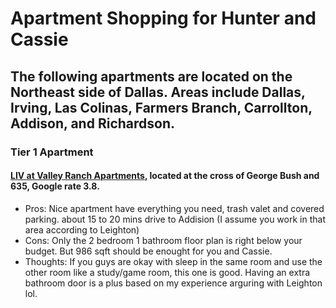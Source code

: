 # Apartment Shopping for Hunter and Cassie #
## The following apartments are located on the Northeast side of Dallas. Areas include Dallas, Irving, Las Colinas, Farmers Branch,  Carrollton, Addison, and Richardson. 

### Tier 1 Apartment
#### [LIV at Valley Ranch Apartments](https://www.apartments.com/liv-at-valley-ranch-irving-tx/zwylpmx/), located at the cross of George Bush and 635, Google rate 3.8.
* Pros: Nice apartment have everything you need, trash valet and covered parking. about 15 to 20 mins drive to Addision (I assume you work in that area according to Leighton)
* Cons: Only the 2 bedroom 1 bathroom floor plan is right below your budget. But 986 sqft should be enought for you and Cassie.
* Thoughts: If you guys are okay with sleep in the same room and use the other room like a study/game room, this one is good. Having an extra bathroom door is a plus based on my experience arguring with Leighton lol. 
